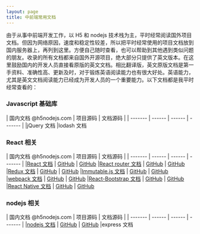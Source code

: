 ```yaml
---
layout: page
title: 中前端常用文档
---
```


由于从事中前端开发工作，以 H5 和 nodejs 技术栈为主，平时经常阅读国外项目文档。但因为网络原因，速度和稳定性较差，所以把平时经常使用的项目文档放到国内服务器上，再列到这里。方便自己随时查看，也可以帮助到其他遇到类似问题的朋友。收录的所有文档都来自国外开源项目，绝大部分只提供了英文版本。在这里鼓励国内的开发人员直接看原版的英文文档。相比翻译版，英文原版文档是第一手资料、准确性高、更新及时，对于锻炼英语阅读能力也有很大好处。英语能力，尤其是英文文档阅读能力已经成为开发人员的一个重要能力。以下文档都是我平时经常查看的：

### Javascript 基础库

| 国内文档 @h5nodejs.com | 项目源码 | 文档源码 |
| ------- | ------ | ------ | ------- |
|jQuery 文档
|lodash 文档


### React 相关

| 国内文档 @h5nodejs.com | 项目源码 | 文档源码 |
| ------- | ------ | ------ | ------- |
|[React 文档](http://doc.h5nodejs.com/react/) | [GitHub](https://github.com/facebook/react) | [GitHub](https://github.com/facebook/react/tree/gh-pages)
|[React router 文档](http://doc.h5nodejs.com/react-router/) | [GitHub](https://github.com/ReactTraining/react-router) | [GitHub](https://github.com/ReactTraining/react-router/tree/master/docs)
|[Redux 文档](http://doc.h5nodejs.com/redux/) | [GitHub](https://github.com/reactjs/redux) | [GitHub](https://github.com/reactjs/redux/tree/gh-pages)
|[Immutable.js 文档](http://doc.h5nodejs.com/immutable-js/) | [GitHub](https://github.com/facebook/immutable-js) | [GitHub](https://github.com/facebook/immutable-js/tree/gh-pages)
|[webpack 文档](http://doc.h5nodejs.com/webpack/) | [GitHub](https://github.com/webpack/webpack) | [GitHub](https://github.com/webpack/docs)
|[React-Bootstrap 文档](http://react-bootstrap.h5nodejs.com/) | [GitHub](https://github.com/react-bootstrap/react-bootstrap) | [GitHub](https://github.com/react-bootstrap/react-bootstrap.github.io)
|[React Native 文档](http://doc.h5nodejs.com/react-native/) | [GitHub](https://github.com/facebook/react-native) | [GitHub](https://github.com/facebook/react-native/tree/gh-pages)

### nodejs 相关

| 国内文档 @h5nodejs.com | 项目源码 | 文档源码 |
| ------- | ------ | ------ | ------- |
|[nodejs 文档](http://nodejs.h5nodejs.com/en/) | [GitHub](https://github.com/nodejs/node) | [GitHub](https://github.com/nodejs/nodejs.org)
|express 文档

